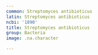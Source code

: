 ```yaml
---
common: Streptomyces antibioticus
latin: Streptomyces antibioticus
ncbi: '1890'
title: Streptomyces antibioticus
group: Bacteria
image: .na.character

---
```

